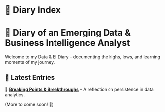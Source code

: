 # 📌 Diary Index  

# 📖 Diary of an Emerging Data & Business Intelligence Analyst  

Welcome to my Data & BI Diary – documenting the highs, lows, and learning moments of my journey.  

## 🔹 Latest Entries  

📌 **[Breaking Points & Breakthroughs](./breaking_points_and_breakthroughs.md)** – A reflection on persistence in data analytics.  

(More to come soon! 🚀)  
